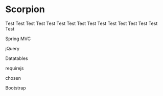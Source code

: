 Scorpion
========

Test Test Test Test Test Test Test Test Test Test Test Test Test Test Test Test 

Spring MVC 

jQuery

Datatables

requirejs

chosen

Bootstrap


